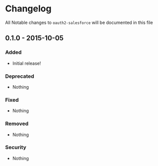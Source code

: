 # Changelog
All Notable changes to `oauth2-salesforce` will be documented in this file

## 0.1.0 - 2015-10-05

### Added
- Initial release!

### Deprecated
- Nothing

### Fixed
- Nothing

### Removed
- Nothing

### Security
- Nothing
